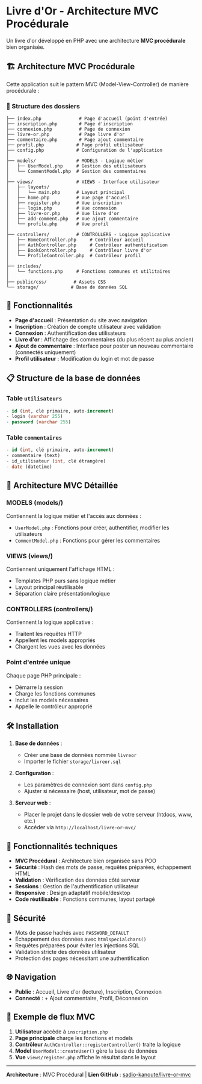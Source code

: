 # Livre d'Or - Architecture MVC Procédurale

Un livre d'or développé en PHP avec une architecture **MVC procédurale** bien organisée.

## 🏗️ Architecture MVC Procédurale

Cette application suit le pattern MVC (Model-View-Controller) de manière procédurale :

### **📁 Structure des dossiers**

```
├── index.php              # Page d'accueil (point d'entrée)
├── inscription.php        # Page d'inscription
├── connexion.php          # Page de connexion
├── livre-or.php           # Page livre d'or
├── commentaire.php        # Page ajout commentaire
├── profil.php            # Page profil utilisateur
├── config.php            # Configuration de l'application
│
├── models/               # MODELS - Logique métier
│   ├── UserModel.php     # Gestion des utilisateurs
│   └── CommentModel.php  # Gestion des commentaires
│
├── views/                # VIEWS - Interface utilisateur
│   ├── layouts/
│   │   └── main.php      # Layout principal
│   ├── home.php          # Vue page d'accueil
│   ├── register.php      # Vue inscription
│   ├── login.php         # Vue connexion
│   ├── livre-or.php      # Vue livre d'or
│   ├── add-comment.php   # Vue ajout commentaire
│   └── profile.php       # Vue profil
│
├── controllers/          # CONTROLLERS - Logique applicative
│   ├── HomeController.php     # Contrôleur accueil
│   ├── AuthController.php     # Contrôleur authentification
│   ├── BookController.php     # Contrôleur livre d'or
│   └── ProfileController.php  # Contrôleur profil
│
├── includes/
│   └── functions.php     # Fonctions communes et utilitaires
│
├── public/css/          # Assets CSS
└── storage/            # Base de données SQL
```

## 🚀 Fonctionnalités

- **Page d'accueil** : Présentation du site avec navigation
- **Inscription** : Création de compte utilisateur avec validation
- **Connexion** : Authentification des utilisateurs
- **Livre d'or** : Affichage des commentaires (du plus récent au plus ancien)
- **Ajout de commentaire** : Interface pour poster un nouveau commentaire (connectés uniquement)
- **Profil utilisateur** : Modification du login et mot de passe

## 📋 Structure de la base de données

### Table `utilisateurs`

```sql
- id (int, clé primaire, auto-increment)
- login (varchar 255)
- password (varchar 255)
```

### Table `commentaires`

```sql
- id (int, clé primaire, auto-increment)
- commentaire (text)
- id_utilisateur (int, clé étrangère)
- date (datetime)
```

## 🔧 Architecture MVC Détaillée

### **MODELS (models/)**

Contiennent la logique métier et l'accès aux données :

- `UserModel.php` : Fonctions pour créer, authentifier, modifier les utilisateurs
- `CommentModel.php` : Fonctions pour gérer les commentaires

### **VIEWS (views/)**

Contiennent uniquement l'affichage HTML :

- Templates PHP purs sans logique métier
- Layout principal réutilisable
- Séparation claire présentation/logique

### **CONTROLLERS (controllers/)**

Contiennent la logique applicative :

- Traitent les requêtes HTTP
- Appellent les models appropriés
- Chargent les vues avec les données

### **Point d'entrée unique**

Chaque page PHP principale :

- Démarre la session
- Charge les fonctions communes
- Inclut les models nécessaires
- Appelle le contrôleur approprié

## 🛠️ Installation

1. **Base de données** :

   - Créer une base de données nommée `livreor`
   - Importer le fichier `storage/livreor.sql`

2. **Configuration** :

   - Les paramètres de connexion sont dans `config.php`
   - Ajuster si nécessaire (host, utilisateur, mot de passe)

3. **Serveur web** :
   - Placer le projet dans le dossier web de votre serveur (htdocs, www, etc.)
   - Accéder via `http://localhost/livre-or-mvc/`

## 🎨 Fonctionnalités techniques

- **MVC Procédural** : Architecture bien organisée sans POO
- **Sécurité** : Hash des mots de passe, requêtes préparées, échappement HTML
- **Validation** : Vérification des données côté serveur
- **Sessions** : Gestion de l'authentification utilisateur
- **Responsive** : Design adaptatif mobile/desktop
- **Code réutilisable** : Fonctions communes, layout partagé

## 🔐 Sécurité

- Mots de passe hachés avec `PASSWORD_DEFAULT`
- Échappement des données avec `htmlspecialchars()`
- Requêtes préparées pour éviter les injections SQL
- Validation stricte des données utilisateur
- Protection des pages nécessitant une authentification

## 🌐 Navigation

- **Public** : Accueil, Livre d'or (lecture), Inscription, Connexion
- **Connecté** : + Ajout commentaire, Profil, Déconnexion

## 📝 Exemple de flux MVC

1. **Utilisateur** accède à `inscription.php`
2. **Page principale** charge les fonctions et models
3. **Contrôleur** `AuthController::registerController()` traite la logique
4. **Model** `UserModel::createUser()` gère la base de données
5. **Vue** `views/register.php` affiche le résultat dans le layout

---

**Architecture** : MVC Procédural | **Lien GitHub** : [sadio-kanoute/livre-or-mvc](https://github.com/sadio-kanoute/livre-or-mvc)
